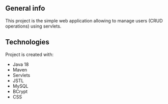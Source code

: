 ## General info
This project is the simple web application allowing to manage users (CRUD operations) using servlets.
	
## Technologies
Project is created with:
* Java 18
* Maven
* Servlets
* JSTL
* MySQL
* BCrypt
* CSS

